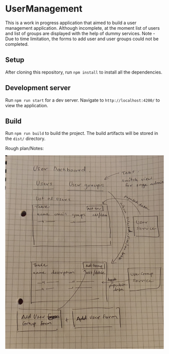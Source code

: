 # UserManagement

This is a work in progress application that aimed to build a user management application.
Although incomplete, at the moment list of users and list of groups are displayed with 
the help of dummy services.
Note - Due to time limitation, the forms to add user and user groups could not be completed.

## Setup

After cloning this repository, run `npm install` to install all the dependencies.


## Development server

Run `npm run start` for a dev server. 
Navigate to `http://localhost:4200/` to view the application.

## Build

Run `npm run build` to build the project. The build artifacts will be stored in the `dist/` directory.

Rough plan/Notes:

![Screenshot](screenshot.jpeg)

